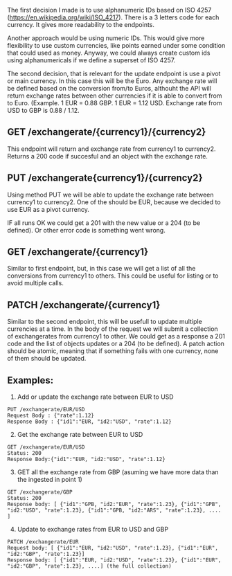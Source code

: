 The first decision I made is to use alphanumeric IDs based on ISO 4257 (https://en.wikipedia.org/wiki/ISO_4217). There is a 3 letters code for each currency. It gives more readability to the endpoints. 

Another approach would be using numeric IDs. This would give more flexibility to use custom currencies, like points earned 
under some condition that could used as money. Anyway, we could always create custom ids using alphanumericals if we define 
a superset of ISO 4257.

The second decision, that is relevant for the update endpoint is use a pivot or main currency. In this case this will be the Euro.
Any exchange rate will be defined based on the conversion from/to Euros, althouht the API will return exchange rates between 
other currencies if it is able to convert from to Euro. (Example. 1 EUR = 0.88 GBP. 1 EUR = 1.12 USD. Exchange rate from 
USD to GBP is 0.88 / 1.12. 

## GET /exchangerate/{currency1}/{currency2}
This endpoint will return and exchange rate from currency1 to currency2. Returns a 200 code if succesful and an object with the exchange rate.

## PUT /exchangerate{currency1}/{currency2}

Using method PUT we will be able to update the exchange rate between currency1 to currency2. One of the should be EUR, because we decided to use EUR as a pivot currency.

IF all runs OK we could get a 201 with the new value or a 204  (to be defined). Or other error code is something went wrong.

## GET /exchangerate/{currency1}
Similar to first endpoint, but, in this case we will get a list of all the conversions from currency1 to others. This could be useful for listing or to avoid multiple calls.

## PATCH /exchangerate/{currency1}
Similar to the second endpoint, this will be usefull to update multiple currencies at a time. In the body of the request we will submit a collection of exchangerates from currency1 to other. We could get as a response a 201 code and the list of objects updates or a 204 (to be defined). A patch action should be atomic, meaning that if something fails with one currency, none of them should be updated. 

## Examples:

1. Add or update the exchange rate between EUR to USD
```
PUT /exchangerate/EUR/USD
Request Body : {"rate":1.12}
Response Body : {"id1":"EUR, "id2:"USD", "rate":1.12}
```

2. Get the exchange rate between EUR to USD
```
GET /exchangerate/EUR/USD
Status: 200
Response Body:{"id1":"EUR, "id2:"USD", "rate":1.12}
```

3. GET all the exchange rate from GBP (asuming we have more data than the ingested in point 1)
```
GET /exchangerate/GBP
Status: 200
Response body: [ {"id1":"GPB, "id2:"EUR", "rate":1.23}, {"id1":"GPB", "id2:"USD", "rate":1.23}, {"id1":"GPB, "id2:"ARS", "rate":1.23}, .... ]
```

4. Update to exchange rates from EUR to USD and GBP
```
PATCH /exchangerate/EUR
Request body: [ {"id1":"EUR, "id2:"USD", "rate":1.23}, {"id1":"EUR", "id2:"GBP", "rate":1.23}]
Response body: [ {"id1":"EUR, "id2:"USD", "rate":1.23}, {"id1":"EUR", "id2:"GBP", "rate":1.23}, ....] (the full collection)
```


